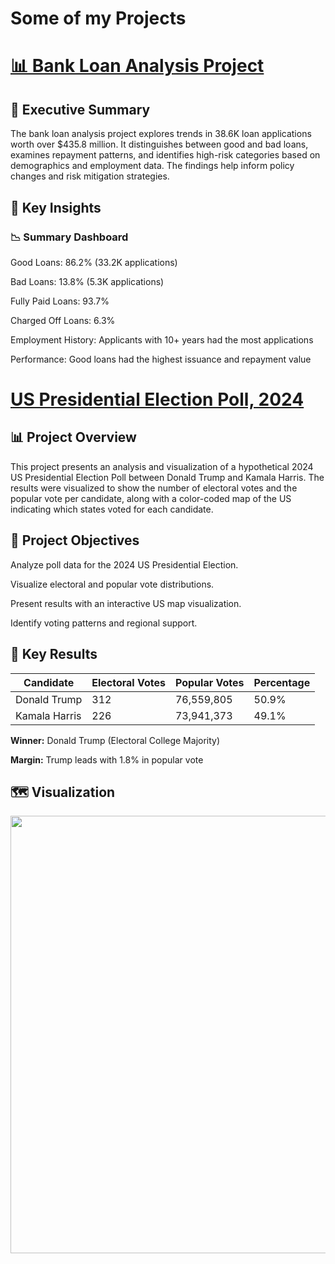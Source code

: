 # Some of my Projects
# [📊 Bank Loan Analysis Project](https://zhanyzhaks.github.io/Bank-Loan-Analysis/)
## 🧾 Executive Summary
The bank loan analysis project explores trends in 38.6K loan applications worth over $435.8 million. It distinguishes between good and bad loans, examines repayment patterns, and identifies high-risk categories based on demographics and employment data. The findings help inform policy changes and risk mitigation strategies.

## 📌 Key Insights
### 📉 Summary Dashboard
Good Loans: 86.2% (33.2K applications)

Bad Loans: 13.8% (5.3K applications)

Fully Paid Loans: 93.7%

Charged Off Loans: 6.3%

Employment History: Applicants with 10+ years had the most applications

Performance: Good loans had the highest issuance and repayment value

# [US Presidential Election Poll, 2024](https://github.com/zhanyzhaks/us-election-poll-2024/)

## 📊 Project Overview
This project presents an analysis and visualization of a hypothetical 2024 US Presidential Election Poll between Donald Trump and Kamala Harris. The results were visualized to show the number of electoral votes and the popular vote per candidate, along with a color-coded map of the US indicating which states voted for each candidate.

## 🧾 Project Objectives
Analyze poll data for the 2024 US Presidential Election.

Visualize electoral and popular vote distributions.

Present results with an interactive US map visualization.

Identify voting patterns and regional support.

## 📌 Key Results
| Candidate      | Electoral Votes | Popular Votes      | Percentage |
|----------------|-----------------|--------------------|------------|
| Donald Trump   | 312             | 76,559,805         | 50.9%      |
| Kamala Harris  | 226             | 73,941,373         | 49.1%      |

**Winner:** Donald Trump (Electoral College Majority)

**Margin:** Trump leads with 1.8% in popular vote

## 🗺️ Visualization
<img src="[Dashboard1.png](https://github.com/zhanyzhaks/us-election-poll-2024/commit/46921d5d9fd31fa290ad29085be925d270e995c5)" width="700"/>

